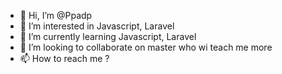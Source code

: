 - 👋 Hi, I’m @Ppadp
- 👀 I’m interested in Javascript, Laravel
- 🌱 I’m currently learning Javascript, Laravel
- 💞️ I’m looking to collaborate on master who wi teach me more
- 📫 How to reach me ?

<!---
Ppadp/Ppadp is a ✨ special ✨ repository because its `README.md` (this file) appears on your GitHub profile.
You can click the Preview link to take a look at your changes.
--->
